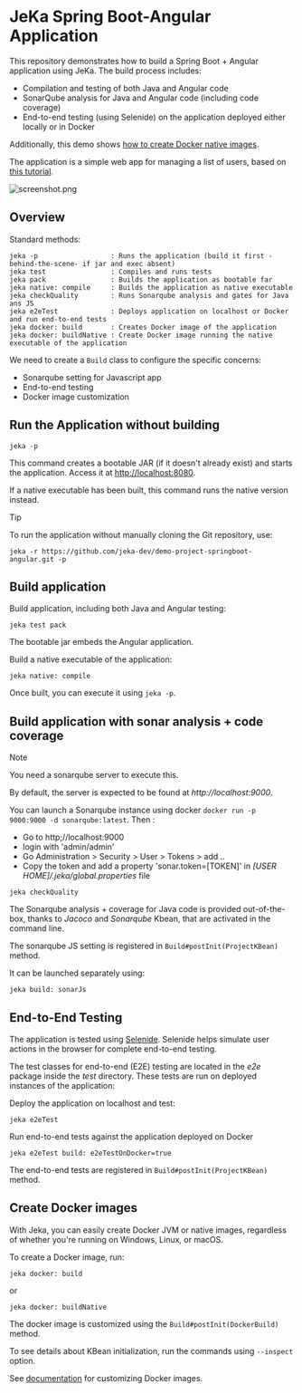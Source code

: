 # JeKa Spring Boot-Angular Application

This repository demonstrates how to build a Spring Boot + Angular application using JeKa. The build process includes:

- Compilation and testing of both Java and Angular code
- SonarQube analysis for Java and Angular code (including code coverage)
- End-to-end testing (using Selenide) on the application deployed either locally or in Docker

Additionally, this demo shows [how to create Docker native images](#Docker-Image).

The application is a simple web app for managing a list of users, based on [this tutorial](https://www.baeldung.com/spring-boot-angular-web).

![screenshot.png](./screenshot.png)

## Overview

Standard methods:
```
jeka -p                  : Runs the application (build it first -behind-the-scene- if jar and exec absent)
jeka test                : Compiles and runs tests
jeka pack                : Builds the application as bootable far
jeka native: compile     : Builds the application as native executable
jeka checkQuality        : Runs Sonarqube analysis and gates for Java ans JS
jeka e2eTest             : Deploys application on localhost or Docker and run end-to-end tests
jeka docker: build       : Creates Docker image of the application
jeka docker: buildNative : Create Docker image running the native executable of the application
```

We need to create a `Build` class to configure the specific concerns:

- Sonarqube setting for Javascript app
- End-to-end testing
- Docker image customization

## Run the Application without building
```shell
jeka -p
```
This command creates a bootable JAR (if it doesn't already exist) and starts the application. 
Access it at [http://localhost:8080](http://localhost:8080).

If a native executable has been built, this command runs the native version instead.

> [!TIP]  
> To run the application without manually cloning the Git repository, use:
>
> `jeka -r https://github.com/jeka-dev/demo-project-springboot-angular.git -p`


## Build application

Build application, including both Java and Angular testing:
```shell
jeka test pack
```
The bootable jar embeds the Angular application.

Build a native executable of the application:
```shell
jeka native: compile
```
Once built, you can execute it using `jeka -p`.

## Build application with sonar analysis + code coverage

> [!NOTE]
> You need a sonarqube server to execute this.
> 
> By default, the server is expected to be found at *http://localhost:9000*.
> 
> You can launch a Sonarqube instance using docker `docker run -p 9000:9000 -d sonarqube:latest`. Then :
>    - Go to http;//localhost:9000
>    - login with 'admin/admin'
>    - Go Administration > Security > User > Tokens > add ..
>    - Copy the token and add a property 'sonar.token=[TOKEN]' in *[USER HOME]/.jeka/global.properties* file


```shell
jeka checkQuality
```
The Sonarqube analysis + coverage for Java code is provided out-of-the-box, thanks to *Jacoco* and *Sonarqube* Kbean, 
that are activated in the command line.

The sonarqube JS setting is registered in `Build#postInit(ProjectKBean)` method.

It can be launched separately using:
```shell
jeka build: sonarJs
```

## End-to-End Testing

The application is tested using [Selenide](https://selenide.org/). 
Selenide helps simulate user actions in the browser for complete end-to-end testing.

The test classes for end-to-end (E2E) testing are located in the *e2e* package inside the *test* directory. 
These tests are run on deployed instances of the application:

Deploy the application on localhost and test:
```shell
jeka e2eTest
```

Run end-to-end tests against the application deployed on Docker
```shell
jeka e2eTest build: e2eTestOnDocker=true
```

The end-to-end tests are registered in `Build#postInit(ProjectKBean)` method.

## Create Docker images

With Jeka, you can easily create Docker JVM or native images, regardless of whether you're running on Windows, Linux, or macOS.

To create a Docker image, run: 
```shell
jeka docker: build
```
or
```shell
jeka docker: buildNative
```

The docker image is customized using the `Build#postInit(DockerBuild)` method.

To see details about KBean initialization, run the commands using `--inspect` option.

See [documentation](https://jeka-dev.github.io/jeka/reference/kbeans-docker/) for customizing Docker images.



